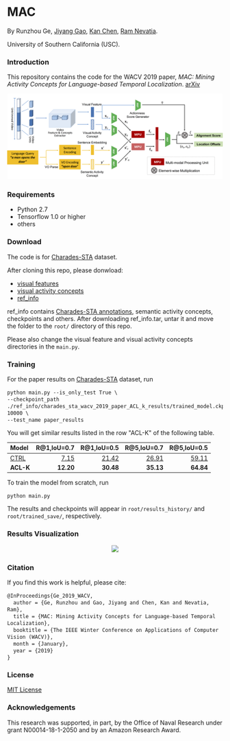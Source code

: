 # MAC

By Runzhou Ge, [Jiyang Gao](https://jiyanggao.github.io/), [Kan Chen](http://wind09.github.io/), [Ram Nevatia](http://www-bcf.usc.edu/~nevatia/ram_nevatia.html).

University of Southern California (USC).

### Introduction
This repository contains the code for the WACV 2019 paper, *MAC: Mining Activity Concepts for Language-based Temporal Localization*. [arXiv](https://arxiv.org/abs/1811.08925)


<p align="center">
  <img src='img/framework.png' width='800'/>
</p>


### Requirements
- Python 2.7
- Tensorflow 1.0 or higher
- others

### Download
The code is for [Charades-STA](https://arxiv.org/pdf/1705.02101.pdf) dataset.

After cloning this repo, please donwload: 
- [visual features](https://drive.google.com/open?id=1vFxDw4AkGVgfILH-6xaHofLZ7PbWwFC2)
- [visual activity concepts](https://drive.google.com/open?id=1biKPDmb7hbzowKLMIRSTLE0w_tWbGPAe)
- [ref_info](https://drive.google.com/open?id=16rFGu9rnhnH-WQeUmN7VtMgljrhGspll)

ref_info contains [Charades-STA annotations](https://github.com/jiyanggao/TALL/blob/master/README.md), semantic activity concepts, checkpoints and others. After downloading ref_info.tar, untar it and move the folder to the `root/` directory of this repo.

Please also change the visual feature and visual activity concepts directories in the `main.py`.



### Training
For the paper results on [Charades-STA](https://arxiv.org/pdf/1705.02101.pdf) dataset, run

```
python main.py --is_only_test True \
--checkpoint_path ./ref_info/charades_sta_wacv_2019_paper_ACL_k_results/trained_model.ckpt-10000 \
--test_name paper_results
```
You will get similar results listed in the row "ACL-K" of the following table.

| Model            | R@1,IoU=0.7 | R@1,IoU=0.5 | R@5,IoU=0.7 | R@5,IoU=0.5 |
| :--------------- | ----------: | ----------: | ----------: | ----------: | 
| [CTRL](https://github.com/jiyanggao/TALL/blob/master/README.md)|[7.15](https://github.com/jiyanggao/TALL/blob/master/README.md)|[21.42](https://github.com/jiyanggao/TALL/blob/master/README.md)|[26.91](https://github.com/jiyanggao/TALL/blob/master/README.md)|[59.11](https://github.com/jiyanggao/TALL/blob/master/README.md)|
| **ACL-K**        |   **12.20** |    **30.48**|    **35.13**|    **64.84**|


To train the model from scratch, run
```
python main.py
```

The results and checkpoints will appear in `root/results_history/` and `root/trained_save/`, respectively.

### Results Visualization

<p align="center">
  <img src='img/charades_vis.png' width='800'/>
</p>

### Citation
If you find this work is helpful, please cite:

```
@InProceedings{Ge_2019_WACV,
  author = {Ge, Runzhou and Gao, Jiyang and Chen, Kan and Nevatia, Ram},
  title = {MAC: Mining Activity Concepts for Language-based Temporal Localization},
  booktitle = {The IEEE Winter Conference on Applications of Computer Vision (WACV)},
  month = {January},
  year = {2019}
}
```
### License
[MIT License](LICENSE)


### Acknowledgements
This research was supported, in part, by the Office of Naval Research under grant N00014-18-1-2050 and by an Amazon Research Award.


